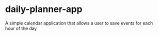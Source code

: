 # daily-planner-app
A simple calendar application that allows a user to save events for each hour of the day
